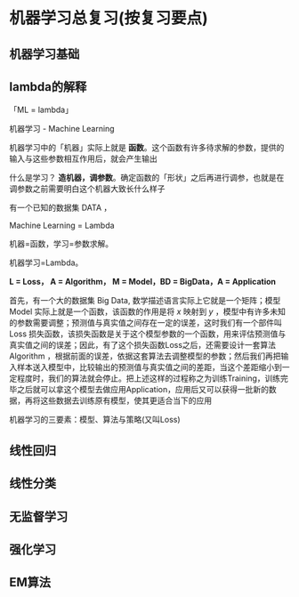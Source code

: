 # 机器学习总复习(按复习要点)

## 机器学习基础

## lambda的解释

「ML = lambda」

机器学习 - Machine Learning

机器学习中的「机器」实际上就是 **函数**。这个函数有许多待求解的参数，提供的输入与这些参数相互作用后，就会产生输出

什么是学习？ **造机器，调参数**。确定函数的「形状」之后再进行调参，也就是在调参数之前需要明白这个机器大致长什么样子

有一个已知的数据集 DATA ，

Machine Learning = Lambda

机器=函数，学习=参数求解。

机器学习=Lambda。

**L = Loss， A = Algorithm， M = Model，BD = BigData，A = Application**

首先，有一个大的数据集 Big Data, 数学描述语言实际上它就是一个矩阵；模型 Model 实际上就是一个函数，该函数的作用是将 $x$ 映射到 $y$ ，模型中有许多未知的参数需要调整；预测值与真实值之间存在一定的误差，这时我们有一个部件叫 Loss 损失函数，该损失函数是关于这个模型参数的一个函数，用来评估预测值与真实值之间的误差；因此，有了这个损失函数Loss之后，还需要设计一套算法 Algorithm ，根据前面的误差，依据这套算法去调整模型的参数；然后我们再把输入样本送入模型中，比较输出的预测值与真实值之间的差距，当这个差距缩小到一定程度时，我们的算法就会停止。把上述这样的过程称之为训练Training，训练完毕之后就可以拿这个模型去做应用Application，应用后又可以获得一批新的数据，再将这些数据去训练原有模型，使其更适合当下的应用

机器学习的三要素：模型、算法与策略(又叫Loss)

## 线性回归

## 线性分类

## 无监督学习

## 强化学习

## EM算法

